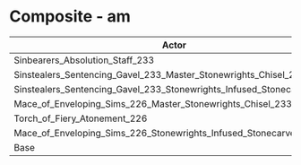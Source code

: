 # Composite - am
| Actor | DPS | Increase |
|---|:---:|:---:|
|Sinbearers_Absolution_Staff_233|6205|36.28%|
|Sinstealers_Sentencing_Gavel_233_Master_Stonewrights_Chisel_233|6195|36.07%|
|Sinstealers_Sentencing_Gavel_233_Stonewrights_Infused_Stonecarver_226|6163|35.37%|
|Mace_of_Enveloping_Sims_226_Master_Stonewrights_Chisel_233|6123|34.49%|
|Torch_of_Fiery_Atonement_226|6102|34.01%|
|Mace_of_Enveloping_Sims_226_Stonewrights_Infused_Stonecarver_226|6101|34.01%|
|Base|4553|0.00%|
